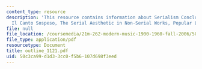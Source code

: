 ```yaml
---
content_type: resource
description: 'This resource contains information about Serialism Conclusion: Nono,
  Il Canto Sospeso, The Serial Aesthetic in Non-Serial Works, Popular Legacy for serialism.'
file: null
file_location: /coursemedia/21m-262-modern-music-1900-1960-fall-2006/50c3ca99d1d33cc0f5b6107d698f3eed_outline_1121.pdf
file_type: application/pdf
resourcetype: Document
title: outline_1121.pdf
uid: 50c3ca99-d1d3-3cc0-f5b6-107d698f3eed
---
```

